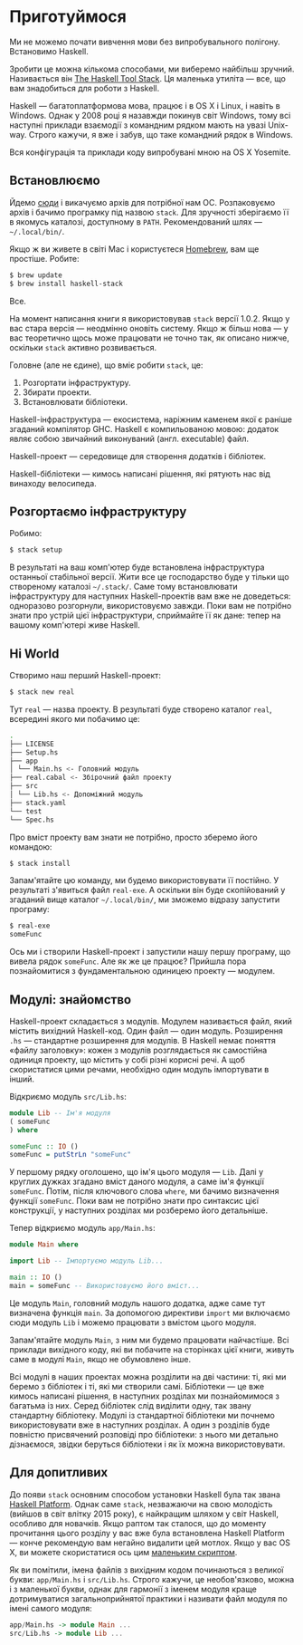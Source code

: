 # Приготуймося

Ми не можемо почати вивчення мови без випробувального полігону. Встановимо Haskell.

Зробити це можна кількома способами, ми виберемо найбільш зручний. Називається він [The Haskell Tool Stack](http://haskellstack.org/). Ця маленька утиліта &mdash; все, що вам знадобиться для роботи з Haskell.

Haskell &mdash; багатоплатформова мова, працює і в OS X і Linux, і навіть в Windows. Однак у 2008 році я назавжди покинув світ Windows, тому всі наступні приклади взаємодії з командним рядком мають на увазі Unix-way. Строго кажучи, я вже і забув, що таке командний рядок в Windows.

Вся конфігурація та приклади коду випробувані мною на OS X Yosemite.

## Встановлюємо

Йдемо [сюди](http://docs.haskellstack.org/en/stable/install_and_upgrade.html) і викачуємо архів для потрібної нам ОС. Розпаковуємо архів і бачимо програмку під назвою `stack`. Для зручності зберігаємо її в якомусь каталозі, доступному в `PATH`. Рекомендований шлях &mdash; `~/.local/bin/`.

Якщо ж ви живете в світі Mac і користуєтеся [Homebrew](http://brew.sh/), вам ще простіше. Робите:

```bash
$ brew update
$ brew install haskell-stack
```

Все.

На момент написання книги я використовував `stack` версії 1.0.2. Якщо у вас стара версія &mdash; неодмінно оновіть систему. Якщо ж більш нова &mdash; у вас теоретично щось може працювати не точно так, як описано нижче, оскільки `stack` активно розвивається.

Головне (але не єдине), що вміє робити `stack`, це:

1. Розгортати інфраструктуру.
2. Збирати проекти.
3. Встановлювати бібліотеки.

Haskell-інфраструктура &mdash; екосистема, наріжним каменем якої є раніше згаданий компілятор GHC. Haskell є компильованою мовою: додаток являє собою звичайний виконуваний (англ. executable) файл.

Haskell-проект &mdash; середовище для створення додатків і бібліотек.

Haskell-бібліотеки &mdash; кимось написані рішення, які рятують нас від винаходу велосипеда.

## Розгортаємо інфраструктуру

Робимо:

```bash
$ stack setup
```

В результаті на ваш комп'ютер буде встановлена інфраструктура останньої стабільної версії. Жити все це господарство буде у тільки що створеному каталозі `~/.stack/`. Саме тому встановлювати інфраструктуру для наступних Haskell-проектів вам вже не доведеться: одноразово розгорнули, використовуємо завжди. Поки вам не потрібно знати про устрій цієї інфраструктури, сприймайте її як дане: тепер на вашому комп'ютері живе Haskell.

## Hi World

Створимо наш перший Haskell-проект:

```bash
$ stack new real
```

Тут `real` &mdash; назва проекту. В результаті буде створено каталог `real`, всередині якого ми побачимо це:

```bash
.
├── LICENSE
├── Setup.hs
├── app
│ └── Main.hs <- Головний модуль
├── real.cabal <- Збірочний файл проекту
├── src
│ └── Lib.hs <- Допоміжний модуль
├── stack.yaml
└── test
└── Spec.hs
```

Про вміст проекту вам знати не потрібно, просто зберемо його командою:

```bash
$ stack install
```

Запам'ятайте цю команду, ми будемо використовувати її постійно. У результаті з'явиться файл `real-exe`. А оскільки він буде скопійований у згаданий вище каталог `~/.local/bin/`, ми зможемо відразу запустити програму:

```bash
$ real-exe
someFunc
```

Ось ми і створили Haskell-проект і запустили нашу першу програму, що вивела рядок `someFunc`. Але як же це працює? Прийшла пора познайомитися з фундаментальною одиницею проекту &mdash; модулем.

## Модулі: знайомство

Haskell-проект складається з модулів. Модулем називається файл, який містить вихідний Haskell-код. Один файл &mdash; один модуль. Розширення `.hs` &mdash; стандартне розширення для модулів. В Haskell немає поняття &laquo;файлу заголовку&raquo;: кожен з модулів розглядається як самостійна одиниця проекту, що містить у собі різні корисні речі. А щоб скористатися цими речами, необхідно один модуль імпортувати в інший.

Відкриємо модуль `src/Lib.hs`:

```haskell
module Lib -- Ім'я модуля
( someFunc
) where

someFunc :: IO ()
someFunc = putStrLn "someFunc"
```

У першому рядку оголошено, що ім'я цього модуля &mdash; `Lib`. Далі у круглих дужках згадано вміст даного модуля, а саме ім'я функції `someFunc`. Потім, після ключового слова `where`, ми бачимо визначення функції `someFunc`. Поки вам не потрібно знати про синтаксис цієї конструкції, у наступних розділах ми розберемо його детальніше.

Тепер відкриємо модуль `app/Main.hs`:

```haskell
module Main where

import Lib -- Імпортуємо модуль Lib...

main :: IO ()
main = someFunc -- Використовуємо його вміст...
```

Це модуль `Main`, головний модуль нашого додатка, адже саме тут визначена функція `main`. За допомогою директиви `import` ми включаємо сюди модуль `Lib` і можемо працювати з вмістом цього модуля.

Запам'ятайте модуль `Main`, з ним ми будемо працювати найчастіше. Всі приклади вихідного коду, які ви побачите на сторінках цієї книги, живуть саме в модулі `Main`, якщо не обумовлено інше.

Всі модулі в наших проектах можна розділити на дві частини: ті, які ми беремо з бібліотек і ті, які ми створили самі. Бібліотеки &mdash; це вже кимось написані рішення, в наступних розділах ми познайомимося з багатьма із них. Серед бібліотек слід виділити одну, так звану стандартну бібліотеку. Модулі із стандартної бібліотеки ми почнемо використовувати вже в наступних розділах. А один з розділів буде повністю присвячений розповіді про бібліотеки: з нього ми детально дізнаємося, звідки беруться бібліотеки і як їх можна використовувати.

## Для допитливих

До появи `stack` основним способом установки Haskell була так звана [Haskell Platform](https://www.haskell.org/platform/). Однак саме `stack`, незважаючи на свою молодість (вийшов в світ влітку 2015 року), є найкращим шляхом у світ Haskell, особливо для новачків. Якщо раптом так сталося, що до моменту прочитання цього розділу у вас вже була встановлена Haskell Platform &mdash; конче рекомендую вам негайно видалити цей мотлох. Якщо у вас OS X, ви можете скористатися ось цим [маленьким скриптом](https://gist.github.com/denisshevchenko/9e8ba45fdaa4e4e8cd04).

Як ви помітили, імена файлів з вихідним кодом починаються з великої букви: `app/Main.hs` і `src/Lib.hs`. Строго кажучи, це необов'язково, можна і з маленької букви, однак для гармонії з іменем модуля краще дотримуватися загальноприйнятої практики і називати файл модуля по імені самого модуля:

```haskell
app/Main.hs -> module Main ...
src/Lib.hs -> module Lib ...
```
